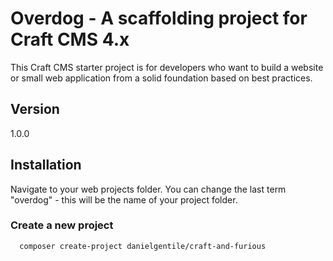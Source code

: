 # Overdog - A scaffolding project for Craft CMS 4.x

This Craft CMS starter project is for developers who want to build a website or small web application from a solid foundation based on best practices.

## Version
1.0.0

## Installation

Navigate to your web projects folder. You can change the last term "overdog" - this will be the name of your project folder.

### Create a new project

```bash
  composer create-project danielgentile/craft-and-furious
```

